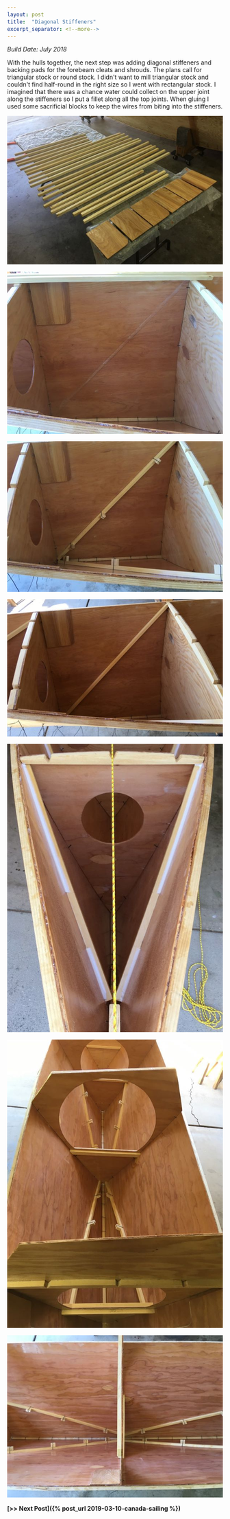 ```yaml
---
layout: post
title:  "Diagonal Stiffeners"
excerpt_separator: <!--more-->
---
```


*Build Date: July 2018*

With the hulls together, the next step was adding diagonal stiffeners and backing pads for the forebeam cleats and shrouds. The plans call for triangular stock or round stock. I didn't want to mill triangular stock and couldn't find half-round in the right size so I went with rectangular stock. I imagined that there was a chance water could collect on the upper joint along the stiffeners so I put a fillet along all the top joints. When gluing I used some sacrificial blocks to keep the wires from biting into the stiffeners.

<!--more-->

![Stock for Diagonal Stiffeners and Backing Pads](/assets/images/diagonal-stock.jpg)

![Preparing to Glue](/assets/images/diagonal-prep.jpg)

![Gluing With Sacrifical Blocks](/assets/images/diagonal-gluing.jpg)

![Blocks and Wires Removed](/assets/images/diagonal-glued.jpg)

![Fillets Added On Upper Joint](/assets/images/diagonal-fillets.jpg)

![More Stiffeners](/assets/images/diagonal-center-1.jpg)

![More Stiffeners](/assets/images/diagonal-center-2.jpg)

**[>> Next Post]({% post_url 2019-03-10-canada-sailing %})**
